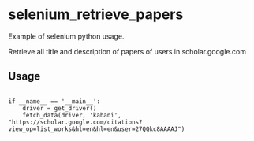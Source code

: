# selenium_retrieve_papers
Example of selenium python usage.

Retrieve all title and description of papers of users in scholar.google.com

## Usage
```

if __name__ == '__main__':
    driver = get_driver()
    fetch_data(driver, 'kahani', "https://scholar.google.com/citations?view_op=list_works&hl=en&hl=en&user=27QQkc8AAAAJ")

```
